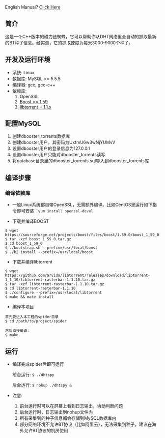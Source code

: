 English Manual? [Click Here](README.md)

## 简介
这是一个C++版本的磁力链蜘蛛，它可以帮助你从DHT网络里全自动的抓取最新的BT种子信息。经实测，它的抓取速度为每天3000-9000个种子。

## 开发及运行环境
* 系统: Linux
* 数据库: MySQL >= 5.5.5
* 编译器: gcc, gcc-c++
* 依赖库: 
   1. OpenSSL
   2. [Boost >= 1.59](https://www.boost.org/users/history/)
   3. [libtorrent = 1.1.x](https://github.com/arvidn/libtorrent/releases/tag/libtorrent-1_1_10)

## 配置MySQL
1. 创建dbooster_torrents数据库
2. 创建dbooster用户，其密码为UxtmU6w3wNjYUMvV
3. 设置dbooster用户的登录信息为127.0.0.1
4. 设置dbooster用户只能对dbooster_torrents读写
5. 将database目录里的dbooster_torrents.sql导入到dbooster_torrents库


## 编译步骤
### 编译依赖库
* 一般Linux系统都自带OpenSSL，无需额外编译。比如CentOS里运行如下指令即可安装：`yum install openssl-devel`

* 下载并编译BOOST

```
$ wget https://sourceforge.net/projects/boost/files/boost/1.59.0/boost_1_59_0.tar.gz/download
$ tar -xzf boost_1_59_0.tar.gz
$ cd boost_1_59_0
$ ./bootstrap.sh --prefix=/usr/local/boost
$ ./b2 install --prefix=/usr/local/boost
```

* 下载并编译libtorrent

```
$ wget https://github.com/arvidn/libtorrent/releases/download/libtorrent-1_1_10/libtorrent-rasterbar-1.1.10.tar.gz
$ tar -xzf libtorrent-rasterbar-1.1.10.tar.gz
$ cd libtorrent-rasterbar-1.1.10
$ ./configure --prefix=/usr/local/libtorrent
$ make && make install
```

* 编译本项目

```
首先要进入本工程的spider目录
$ cd /path/to/project/spider

然后直接编译: 
$ make
```

## 运行

* 编译完成spider后即可运行

  前台运行: `$ ./dhtspy`

  后台运行: `$ nohup ./dhtspy &`

* 注意:
  1. 前台运行时可以在屏幕上看到日志输出，协助判断问题
  2. 后台运行时，日志输出到nohup文件内
  3. 所有采集到的种子信息都会存储到MySQL数据库内
  4. 部分网络环境不允许BT协议（比如阿里云），无法采集到种子，建议在海外允许BT协议的机房使用